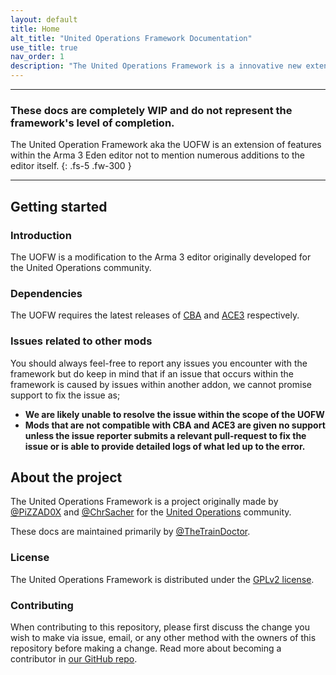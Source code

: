 ```yaml
---
layout: default
title: Home
alt_title: "United Operations Framework Documentation"
use_title: true
nav_order: 1
description: "The United Operations Framework is a innovative new extension to the Arma 3 Eden Editor offering many new features for mission makers and developers a-like."
---
```


<!-- # United Operations Framework Documentation
<a href="{{ site.repository }}/tree/{{ site.branch }}/{{ page.path }}" target="_blank">Edit me on Github</a> -->

---

### These docs are completely WIP and do not represent the framework's level of completion.

The United Operation Framework aka the UOFW is an extension of features within the Arma 3 Eden editor not to mention numerous additions to the editor itself. 
{: .fs-5 .fw-300 }

---

## Getting started

### Introduction 

The UOFW is a modification to the Arma 3 editor originally developed for the United Operations community. 

### Dependencies

The UOFW requires the latest releases of [CBA](https://github.com/CBATeam/CBA_A3/releases/latest) and [ACE3](https://github.com/acemod/ACE3/releases/latest) respectively.

### Issues related to other mods

You should always feel-free to report any issues you encounter with the framework but do keep in mind that if an issue that occurs within the framework is caused by issues within another addon, we cannot promise support to fix the issue as;

- **We are likely unable to resolve the issue within the scope of the UOFW**
- **Mods that are not compatible with CBA and ACE3 are given no support unless the issue reporter submits a relevant pull-request to fix the issue or is able to provide detailed logs of what led up to the error.** 
  <!-- - (If this issue crashed a server, player client or headless client, please let us know within your issue report as crashing related issues will be ) -->

## About the project

The United Operations Framework is a project originally made by [@PiZZAD0X](https://github.com/PiZZAD0X) and [@ChrSacher](https//github.com/ChrSacher/) for the [United Operations](https://unitedoperations.net) community.

These docs are maintained primarily by [@TheTrainDoctor](https://github.com/thecogdoctor/).

### License

The United Operations Framework is distributed under the [GPLv2 license](https://github.com/unitedoperations/UnitedOperationsFramework/tree/master/LICENSE).

### Contributing

When contributing to this repository, please first discuss the change you wish to make via issue,
email, or any other method with the owners of this repository before making a change. Read more about becoming a contributor in [our GitHub repo](https://github.com/pmarsceill/just-the-docs#contributing).
